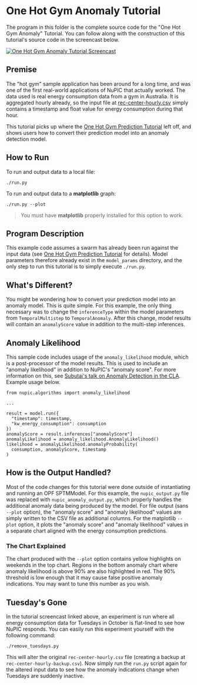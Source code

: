 # One Hot Gym Anomaly Tutorial

The program in this folder is the complete source code for the "One Hot Gym Anomaly" Tutorial. You can follow along with the construction of this tutorial's source code in the screencast below.

[![One Hot Gym Anomaly Tutorial Screencast](http://img.youtube.com/vi/1fU2Mw_l7ro/hqdefault.jpg)](http://www.youtube.com/watch?v=1fU2Mw_l7ro)

## Premise

The "hot gym" sample application has been around for a long time, and was one of the first real-world applications of NuPIC that actually worked. The data used is real energy consumption data from a gym in Australia. It is aggregated hourly already, so the input file at [rec-center-hourly.csv](rec-center-hourly.csv) simply contains a timestamp and float value for energy consumption during that hour.

This tutorial picks up where the [One Hot Gym Prediction Tutorial](../../prediction/one_gym/README.md) left off, and shows users how to convert their prediction model into an anomaly detection model.

## How to Run

To run and output data to a local file:

    ./run.py

To run and output data to a **matplotlib** graph:

    ./run.py --plot

> You must have **matplotlib** properly installed for this option to work.

## Program Description

This example code assumes a swarm has already been run against the input data (see [One Hot Gym Prediction Tutorial](../../prediction/one_gym/README.md) for details). Model parameters therefore already exist in the `model_params` directory, and the only step to run this tutorial is to simply execute `./run.py`.

## What's Different?

You might be wondering how to convert your prediction model into an anomaly model. This is quite simple. For this example, the only thing necessary was to change the `inferenceType` within the model parameters from `TemporalMultistep` to `TemporalAnomaly`. After this change, model results will contain an `anomalyScore` value in addition to the multi-step inferences.

## Anomaly Likelihood

This sample code includes usage of the `anomaly_likelihood` module, which is a post-processor of the model results. This is used to include an "anomaly likelihood" in addition to NuPIC's "anomaly score". For more information on this, see [Subutai's talk on Anomaly Detection in the CLA](https://www.youtube.com/watch?v=nVCKjZWYavM). Example usage below.

```
from nupic.algorithms import anomaly_likelihood

...

result = model.run({
  "timestamp": timestamp,
  "kw_energy_consumption": consumption
})
anomalyScore = result.inferences["anomalyScore"]
anomalyLikelihood = anomaly_likelihood.AnomalyLikelihood()
likelihood = anomalyLikelihood.anomalyProbability(
  consumption, anomalyScore, timestamp
)

```

## How is the Output Handled?

Most of the code changes for this tutorial were done outside of instantiating and running an OPF SPTMModel. For this example, the `nupic_output.py` file was replaced with `nupic_anomaly_output.py`, which properly handles the additional anomaly data being produced by the model. For file output (sans `--plot` option), the "anomaly score" and "anomaly likelihood" values are simply written to the CSV file as additional columns. For the matplotlib `--plot` option, it plots the "anomaly score" and "anomaly likelihood" values in a separate chart aligned with the energy consumption predictions.

### The Chart Explained

The chart produced with the `--plot` option contains yellow highlights on weekends in the top chart. Regions in the bottom anomaly chart where anomaly likelihood is above 90% are also highlighted in red. The 90% threshold is low enough that it may cause false positive anomaly indications. You may want to tune this number as you wish.

## Tuesday's Gone

In the tutorial screencast linked above, an experiment is run where all energy consumption data for Tuesdays in October is flat-lined to see how NuPIC responds. You can easily run this experiment yourself with the following command:

    ./remove_tuesdays.py

This will alter the original `rec-center-hourly.csv` file (creating a backup at `rec-center-hourly-backup.csv`). Now simply run the `run.py` script again for the altered input data to see how the anomaly indications change when Tuesdays are suddenly inactive.
